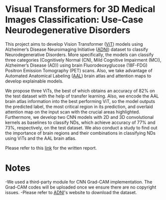 # Visual Transformers for 3D Medical Images Classification: Use-Case Neurodegenerative Disorders
This project aims to develop Vision Transformer ([ViT](https://arxiv.org/abs/2010.11929)) models using Alzheimer’s Disease Neuroimaging Initiative ([ADNI](https://adni.loni.usc.edu/)) dataset to classify Neurodegenerative Disorders. More specifically, the models can classify three categories (Cognitively Normal (CN), Mild Cognitive Impairment (MCI), Alzheimer’s Disease (AD)) using brain Fluorodeoxyglucose (18F-FDG) Positron Emission Tomography (PET) scans. Also, we take advantage of Automated Anatomical Labeling ([AAL](https://www.sciencedirect.com/science/article/abs/pii/S1053811901909784)) brain atlas and attention maps to develop explainable models.

We propose three ViTs, the best of which obtains an accuracy of 82% on the test dataset with the help of transfer learning. Also, we encode the AAL brain atlas information into the best performing ViT, so the model outputs the predicted label, the most critical region in its prediction, and overlaid attention map on the input scan with the crucial areas highlighted. Furthermore, we develop two CNN models with 2D and 3D convolutional kernels as baselines to classify NDs, which achieve accuracy of 77% and 73%, respectively, on the test dataset. We also conduct a study to find out the importance of brain regions and their combinations in classifying NDs using ViTs and the AAL brain atlas.

Please refer to this [link](http://urn.kb.se/resolve?urn=urn:nbn:se:hh:diva-47250) for the written report.

# Notes
-We used a third-party module for CNN Grad-CAM implementation. The Grad-CAM codes will be uploaded once we ensure there are no copyright issues.
-Please refer to [ADNI](https://adni.loni.usc.edu/)'s website to download the dataset.
